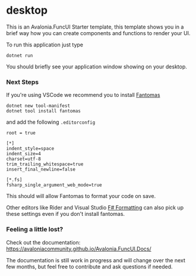 [fantomas]: https://github.com/fsprojects/fantomas
[f# formatting]: https://marketplace.visualstudio.com/items?itemName=asti.fantomas-vs

# desktop

This is an Avalonia.FuncUI Starter template, this template shows you in a brief way how you can create components and functions to render your UI.

To run this application just type

```
dotnet run
```

You should briefly see your application window showing on your desktop.

### Next Steps

If you're using VSCode we recommend you to install [Fantomas]

```
dotnet new tool-manifest
dotnet tool install fantomas
```

and add the following `.editorconfig`

```editorconfig
root = true

[*]
indent_style=space
indent_size=4
charset=utf-8
trim_trailing_whitespace=true
insert_final_newline=false

[*.fs]
fsharp_single_argument_web_mode=true
```

This should will allow Fantomas to format your code on save.

Other editors like Rider and Visual Studio [F# Formatting] can also pick up these settings even if you don't install fantomas.

### Feeling a little lost?

Check out the documentation:
https://avaloniacommunity.github.io/Avalonia.FuncUI.Docs/

The documentation is still work in progress and will change over the next few months, but feel free to contribute and ask questions if needed.
